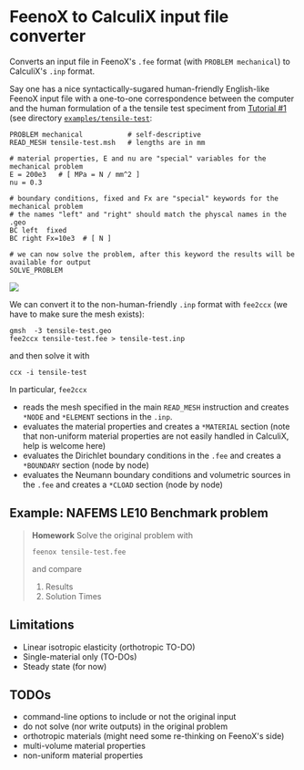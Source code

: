 # FeenoX to CalculiX input file converter

Converts an input file in FeenoX's `.fee` format (with `PROBLEM mechanical`) to CalculiX's `.inp` format.

Say one has a nice syntactically-sugared human-friendly English-like FeenoX input file with a one-to-one correspondence between the computer and the human formulation of a the tensile test speciment from [Tutorial #1](https://www.seamplex.com/feenox/doc/tutorials/110-tensile-test/) (see directory [`examples/tensile-test`](examples/tensile-test):

```fee
PROBLEM mechanical           # self-descriptive
READ_MESH tensile-test.msh   # lengths are in mm

# material properties, E and nu are "special" variables for the mechanical problem
E = 200e3   # [ MPa = N / mm^2 ]
nu = 0.3

# boundary conditions, fixed and Fx are "special" keywords for the mechanical problem
# the names "left" and "right" should match the physcal names in the .geo
BC left  fixed
BC right Fx=10e3  # [ N ]

# we can now solve the problem, after this keyword the results will be available for output
SOLVE_PROBLEM
```

![](gmsh-mesh-surface-only.png)

We can convert it to the non-human-friendly `.inp` format with `fee2ccx` (we have to make sure the mesh exists):

```terminal
gmsh  -3 tensile-test.geo
fee2ccx tensile-test.fee > tensile-test.inp
```

and then solve it with

```
ccx -i tensile-test
```

In particular, `fee2ccx` 

 * reads the mesh specified in the main `READ_MESH` instruction and creates `*NODE` and `*ELEMENT` sections in the `.inp`.
 * evaluates the material properties and creates a `*MATERIAL` section (note that non-uniform material properties are not easily handled in CalculiX, help is welcome here)
 * evaluates the Dirichlet boundary conditions in the `.fee` and creates a `*BOUNDARY` section (node by node)
 * evaluates the Neumann boundary conditions and volumetric sources in the `.fee` and creates a `*CLOAD` section (node by node)


## Example: NAFEMS LE10 Benchmark problem


> **Homework** Solve the original problem with
>
> ```terminal
> feenox tensile-test.fee
> ```
>
> and compare
>
>  1. Results
>  2. Solution Times


## Limitations

 * Linear isotropic elasticity (orthotropic TO-DO)
 * Single-material only (TO-DOs)
 * Steady state (for now)

## TODOs

 * command-line options to include or not the original input
 * do not solve (nor write outputs) in the original problem
 * orthotropic materials (might need some re-thinking on FeenoX's side)
 * multi-volume material properties
 * non-uniform material properties
